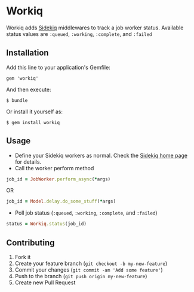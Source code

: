 # Workiq

Workiq adds [Sidekiq](http://github.com/mperham/sidekiq) middlewares to track a job worker status. Available status values are `:queued`, `:working`, `:complete`, and `:failed`

## Installation

Add this line to your application's Gemfile:

    gem 'workiq'

And then execute:

    $ bundle

Or install it yourself as:

    $ gem install workiq

## Usage
  * Define your Sidekiq workers as normal. Check the [Sidekiq home page](http://mperham.github.com/sidekiq/) for details.
  * Call the worker perform method

``` ruby
job_id = JobWorker.perform_async(*args)
```

OR

``` ruby
job_id = Model.delay.do_some_stuff(*args)
```
  * Poll job status (`:queued`, `:working`, `:complete`, and `:failed`)

``` ruby
status = Workiq.status(job_id)
```

## Contributing

1. Fork it
2. Create your feature branch (`git checkout -b my-new-feature`)
3. Commit your changes (`git commit -am 'Add some feature'`)
4. Push to the branch (`git push origin my-new-feature`)
5. Create new Pull Request
